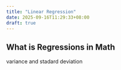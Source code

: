 ```yaml
---
title: "Linear Regression"
date: 2025-09-16T11:29:33+08:00
draft: true
---
```


## What is Regressions in Math

variance and stadard deviation
